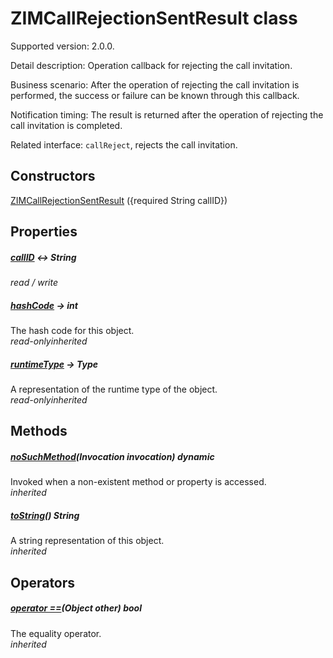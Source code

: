 


# ZIMCallRejectionSentResult class









<p>Supported version: 2.0.0.</p>
<p>Detail description: Operation callback for rejecting the call invitation.</p>
<p>Business scenario: After the operation of rejecting the call invitation is performed, the success or failure can be known through this callback.</p>
<p>Notification timing: The result is returned after the operation of rejecting the call invitation is completed.</p>
<p>Related interface: <code>callReject</code>, rejects the call invitation.</p>




## Constructors

[ZIMCallRejectionSentResult](../zego_uikit_prebuilt_live_audio_room/ZIMCallRejectionSentResult/ZIMCallRejectionSentResult.md) ({required String callID})

   


## Properties

##### [callID](../zego_uikit_prebuilt_live_audio_room/ZIMCallRejectionSentResult/callID.md) &#8596; String



  
_<span class="feature">read / write</span>_



##### [hashCode](../zego_uikit_prebuilt_live_audio_room/ZIMCallRejectionSentResult/hashCode.md) &#8594; int



The hash code for this object.  
_<span class="feature">read-only</span><span class="feature">inherited</span>_



##### [runtimeType](../zego_uikit_prebuilt_live_audio_room/ZIMCallRejectionSentResult/runtimeType.md) &#8594; Type



A representation of the runtime type of the object.  
_<span class="feature">read-only</span><span class="feature">inherited</span>_





## Methods

##### [noSuchMethod](../zego_uikit_prebuilt_live_audio_room/ZIMCallRejectionSentResult/noSuchMethod.md)(Invocation invocation) dynamic



Invoked when a non-existent method or property is accessed.  
_<span class="feature">inherited</span>_



##### [toString](../zego_uikit_prebuilt_live_audio_room/ZIMCallRejectionSentResult/toString.md)() String



A string representation of this object.  
_<span class="feature">inherited</span>_





## Operators

##### [operator ==](../zego_uikit_prebuilt_live_audio_room/ZIMCallRejectionSentResult/operator_equals.md)(Object other) bool



The equality operator.  
_<span class="feature">inherited</span>_















